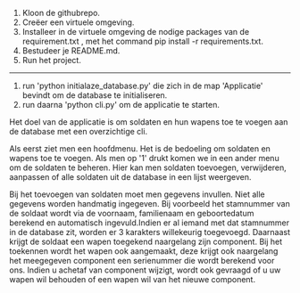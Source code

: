1. Kloon de githubrepo.
2. Creëer een virtuele omgeving.
3. Installeer in de virtuele omgeving de nodige packages van de requirement.txt , met het command pip install -r requirements.txt.
4. Bestudeer je README.md.
5. Run het project.

---------------------------------------------------------------------------------------------
1. run 'python initialaze_database.py' die zich in de map 'Applicatie' bevindt om de database te initialiseren.
2. run daarna 'python cli.py' om de applicatie te starten.









Het doel van de applicatie is om soldaten en hun wapens toe te voegen aan de database met een overzichtige cli. 

Als eerst ziet men een hoofdmenu. Het is de bedoeling om soldaten en wapens toe te voegen. 
Als men op '1' drukt komen we in een ander menu om de soldaten te beheren. Hier kan men soldaten toevoegen, verwijderen, aanpassen of alle soldaten uit de database in een lijst weergeven.

Bij het toevoegen van soldaten moet men gegevens invullen. Niet alle gegevens worden handmatig ingegeven. Bij voorbeeld het stamnummer van de soldaat wordt via de voornaam, familienaam en geboortedatum berekend en automatisch ingevuld.Indien er al iemand met dat stamnummer in de database zit, worden er 3 karakters willekeurig toegevoegd. Daarnaast krijgt de soldaat een wapen toegekend naargelang zijn component. Bij het toekennen wordt het wapen ook aangemaakt, deze krijgt ook naargelang het meegegeven component een serienummer die wordt berekend voor ons. Indien u achetaf van component wijzigt, wordt ook gevraagd of u uw wapen wil behouden of een wapen wil van het nieuwe component.




